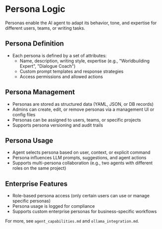 # Persona Logic

Personas enable the AI agent to adapt its behavior, tone, and expertise for different users, teams, or writing tasks.

## Persona Definition

- Each persona is defined by a set of attributes:
  - Name, description, writing style, expertise (e.g., "Worldbuilding Expert", "Dialogue Coach")
  - Custom prompt templates and response strategies
  - Access permissions and allowed actions

## Persona Management

- Personas are stored as structured data (YAML, JSON, or DB records)
- Admins can create, edit, or remove personas via a management UI or config files
- Personas can be assigned to users, teams, or specific projects
- Supports persona versioning and audit trails

## Persona Usage

- Agent selects persona based on user, context, or explicit command
- Persona influences LLM prompts, suggestions, and agent actions
- Supports multi-persona collaboration (e.g., two agents with different roles on the same project)

## Enterprise Features

- Role-based persona access (only certain users can use or manage specific personas)
- Persona usage is logged for compliance
- Supports custom enterprise personas for business-specific workflows

For more, see `agent_capabilities.md` and `ollama_integration.md`.
